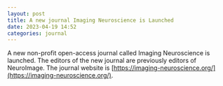 ```yaml
---
layout: post
title: A new journal Imaging Neuroscience is Launched
date: 2023-04-19 14:52 
categories: journal
---
```



A new non-profit open-access journal called Imaging Neuroscience is launched. The editors of the new journal are previously editors of NeuroImage.  The journal website is [https://imaging-neuroscience.org/](https://imaging-neuroscience.org/).